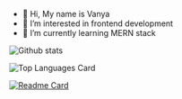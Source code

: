 - 👋 Hi, My name is Vanya
- 👀 I’m interested in frontend development
- 🌱 I’m currently learning MERN stack

<!---
raiden-developer/raiden-developer is a ✨ special ✨ repository because its `README.md` (this file) appears on your GitHub profile.
You can click the Preview link to take a look at your changes.
--->


![Github stats](https://github-readme-stats.vercel.app/api?username=raiden-developer&theme=github_dark&show_icons=true&count_private=true)

![Top Languages Card](https://github-readme-stats.vercel.app/api/top-langs/?username=raiden-developer&layout=compact)

[![Readme Card](https://github-readme-stats.vercel.app/api/pin/?username=raiden-developer&repo=gulp)](https://github.com/raiden-developer/gulp)
